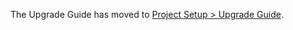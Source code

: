 The Upgrade Guide has moved to [Project Setup > Upgrade Guide](https://docs.amplify.aws/lib/project-setup/upgrade-guide/q/platform/ios/).